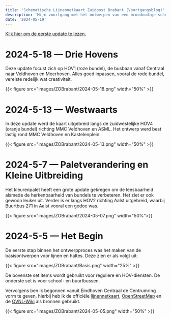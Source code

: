 ```yaml
--- 
title: 'Schematische Lijnennetkaart Zuidoost Brabant (Voortgangsblog)'
description: 'Mijn voortgang met het ontwerpen van een broodnodige schematische lijnennetkaart voor de Concessie Zuidoost Brabant'
date: '2024-05-19'
---
```

<a href="#bottom">Klik hier om de eerste update te lezen.</a>

# 2024-5-18 — Drie Hovens

Deze update focust zich op HOV1 (roze bundel), de busbaan vanaf Centraal naar Veldhoven en Meerhoven. Alles goed inpassen, vooral de rode bundel, vereiste redelijk wat creativiteit.

{{< figure src="images/ZOBrabant/2024-05-18.png" width="50%" >}}

# 2024-5-13 — Westwaarts

In deze update werd de kaart uitgebreid langs de zuidwestelijke HOV4 (oranje bundel) richting MMC Veldhoven en ASML. Het ontwerp werd best lastig rond MMC Veldhoven en Kastelenplein.

{{< figure src="images/ZOBrabant/2024-05-13.png" width="50%" >}}

# 2024-5-7 — Paletverandering en Kleine Uitbreiding

Het kleurenpalet heeft een grote update gekregen om de leesbaarheid alsmede de herkenbaarheid van bundels te verbeteren. Het ziet er ook gewoon leuker uit.
Verder is er langs HOV2 richting Aalst uitgebreid, waarbij Buurtbus 271 in Aalst vooral een gedoe was.

{{< figure src="images/ZOBrabant/2024-05-07.png" width="50%">}}

<div id="bottom"> <h1>2024-5-5 — Het Begin</h1></div>

De eerste stap binnen het ontwerpproces was het maken van de basisontwerpen voor lijnen en haltes. Deze zien er als volgt uit:

{{< figure src="images/ZOBrabant/Basis.png" width="25%" >}}

De bovenste set items wordt gebruikt voor reguliere en HOV-diensten. De onderste set is voor school- en buurtbussen.

Vervolgens ben ik begonnen vanuit Eindhoven Centraal de Centrumring vorm te geven, hierbij heb ik de officiële [lijnennetkaart](https://www.connexxion.nl/getmedia/cf293c65-ec11-43da-b8aa-54b1ee4c3d39/Hermes_Zuidoost_Brabant_Lijnennetkaart_2024.pdf), [OpenStreetMap](https://www.openstreetmap.org/) en de [OVNL-Wiki](https://wiki.ovinnederland.nl/wiki/Concessie_Zuidoost-Brabant_(2017-2026)) als bronnen gebruikt.

{{< figure src="images/ZOBrabant/2024-05-05.png" width="50%" >}}
